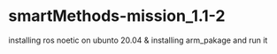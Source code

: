# smartMethods-mission_1.1-2
installing ros noetic on ubunto 20.04 &amp; installing arm_pakage and run it
